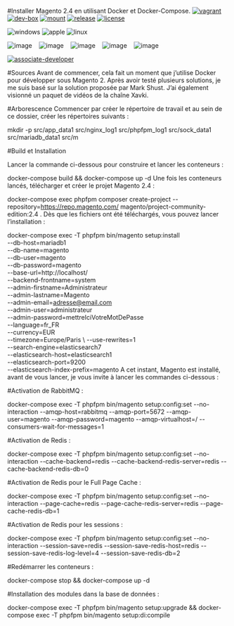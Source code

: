 #Installer Magento 2.4 en utilisant Docker et Docker-Compose.
[![vagrant](https://img.shields.io/badge/vagrant-debian:stretch-blue.svg?longCache=true&style=flat&label=vagrant&logo=vagrant)](https://app.vagrantup.com/debian/boxes/stretch64)
[![dev-box](https://img.shields.io/badge/git/composer-blue.svg?longCache=true&style=flat&label=setup&logo=magento)](https://github.com/zepgram/magento2-fast-vm/blob/master/config.yaml.example)
[![mount](https://img.shields.io/badge/nfs/rsync-blue.svg?longCache=true&style=flat&label=mount)](https://github.com/zepgram/magento2-fast-vm/releases)
[![release](https://img.shields.io/badge/release-v1.3.6-blue.svg?longCache=true&style=flat&label=release)](https://github.com/zepgram/magento2-fast-vm/releases)
[![license](https://img.shields.io/badge/license-MIT-blue.svg?longCache=true&style=flat&label=license)](https://github.com/zepgram/magento2-fast-vm/blob/master/LICENSE)

![windows](https://img.shields.io/badge/windows-ok-green.svg?longCache=true&style=flat&label=windows&logo=windows)
![apple](https://img.shields.io/badge/mac-ok-green.svg?longCache=true&style=flat&label=mac&logo=apple)
![linux](https://img.shields.io/badge/linux-ok-green.svg?longCache=true&style=flat&label=linux&logo=linux)

![image](https://user-images.githubusercontent.com/16258478/68086496-0d43e100-fe4d-11e9-95ea-2bce3bee9884.png)&nbsp;&nbsp;&nbsp;&nbsp;![image](https://user-images.githubusercontent.com/16258478/68086436-70814380-fe4c-11e9-8ef4-6e39388cc679.png)&nbsp;&nbsp;&nbsp;&nbsp;![image](https://user-images.githubusercontent.com/16258478/68086442-7545f780-fe4c-11e9-8c5e-518ddba8735d.png)&nbsp;&nbsp;&nbsp;&nbsp;![image](https://user-images.githubusercontent.com/16258478/68086695-ba6b2900-fe4e-11e9-8f4f-68feb9bb0db2.png)&nbsp;&nbsp;&nbsp;&nbsp;![image](https://user-images.githubusercontent.com/16258478/68086427-62cbbe00-fe4c-11e9-83d5-24aec5b7c686.png)

[![associate-developer](https://images.youracclaim.com/size/340x340/images/48e73336-c91d-477f-a66f-3ad950acb597/Adobe_Certified_Professional_Experience_Cloud_products_Digital_Badge.png)](https://www.youracclaim.com/earner/earned/badge/406cc91a-0fda-4a6f-846b-19d7f8b59e0a)

#Sources
Avant de commencer, cela fait un moment que j’utilise Docker pour développer sous Magento 2. Après avoir testé plusieurs solutions, je me suis basé sur la solution proposée par Mark Shust.
J’ai également visionné un paquet de vidéos de la chaîne Xavki.

#Arborescence
Commencer par créer le répertoire de travail et au sein de ce dossier, créer les répertoires suivants :

mkdir -p src/app_data1 src/nginx_log1 src/phpfpm_log1 src/sock_data1 src/mariadb_data1 src/m

#Build et Installation

Lancer la commande ci-dessous pour construire et lancer les conteneurs :

docker-compose build && docker-compose up -d
Une fois les conteneurs lancés, télécharger et créer le projet Magento 2.4 :

docker-compose exec phpfpm composer create-project --repository=https://repo.magento.com/ magento/project-community-edition:2.4 .
Dès que les fichiers ont été téléchargés, vous pouvez lancer l’installation :

docker-compose exec -T phpfpm bin/magento setup:install \
  --db-host=mariadb1 \
  --db-name=magento \
  --db-user=magento \
  --db-password=magento \
  --base-url=http://localhost/ \
  --backend-frontname=system \
  --admin-firstname=Administrateur \
  --admin-lastname=Magento \
  --admin-email=adresse@email.com \
  --admin-user=administrateur \
  --admin-password=mettreIciVotreMotDePasse \
  --language=fr_FR \
  --currency=EUR \
  --timezone=Europe/Paris \ 
  --use-rewrites=1 \
  --search-engine=elasticsearch7 \
  --elasticsearch-host=elasticsearch1 \
  --elasticsearch-port=9200 \
  --elasticsearch-index-prefix=magento
A cet instant, Magento est installé, avant de vous lancer, je vous invite à lancer les commandes ci-dessous :

#Activation de RabbitMQ :

docker-compose exec -T phpfpm bin/magento setup:config:set --no-interaction --amqp-host=rabbitmq --amqp-port=5672 --amqp-user=magento --amqp-password=magento --amqp-virtualhost=/ --consumers-wait-for-messages=1

#Activation de Redis :

docker-compose exec -T phpfpm bin/magento setup:config:set --no-interaction --cache-backend=redis --cache-backend-redis-server=redis --cache-backend-redis-db=0

#Activation de Redis pour le Full Page Cache :

docker-compose exec -T phpfpm bin/magento setup:config:set --no-interaction  --page-cache=redis --page-cache-redis-server=redis --page-cache-redis-db=1

#Activation de Redis pour les sessions :

docker-compose exec -T phpfpm bin/magento setup:config:set --no-interaction --session-save=redis --session-save-redis-host=redis --session-save-redis-log-level=4 --session-save-redis-db=2

#Redémarrer les conteneurs :

docker-compose stop && docker-compose up -d

#Installation des modules dans la base de données :

docker-compose exec -T phpfpm bin/magento setup:upgrade && docker-compose exec -T phpfpm bin/magento setup:di:compile
